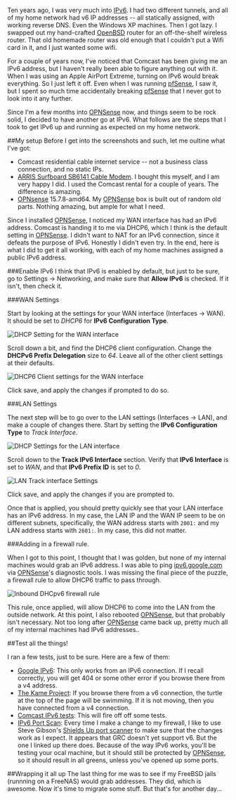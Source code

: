 <!-- 
.. title: Setting up IPv6 with OPNSense and Comcast
.. slug: setting-up-ipv6-with-opnsense-and-comcast
.. date: 2015-08-19 19:45:48 UTC-05:00
.. tags: IPv6, OPNSense, networking
.. category: Technology
.. link: 
.. description:
.. type: text
-->

Ten years ago, I was very much into [IPv6](https://en.wikipedia.org/wiki/IPv6). I had two different tunnels, and all of my home network had v6 IP addresses -- all statically assigned, with working reverse DNS. Even the Windows XP machines. Then I got lazy. I swapped out my hand-crafted [OpenBSD](https://openbsd.org) router for an off-the-shelf wireless router. That old homemade router was old enough that I couldn't put a Wifi card in it, and I just wanted some wifi.

For a couple of years now, I've noticed that Comcast has been giving me an IPv6 address, but I haven't really been able to figure anything out with it. When I was using an Apple AirPort Extreme,  turning on IPv6 would break everything. So I just left it off. Even when I was running [pfSense](https://pfsense.org), I saw it, but I spent so much time accidentally breaking [pfSense](https://pfsense.org) that I never got to look into it any further.

Since I'm a few months into [OPNSense](https://opnsense.org) now, and things seem to be rock solid, I decided to have another go at IPv6. What follows are the steps that I took to get IPv6 up and running as expected on my home network.

<!-- TEASER_END -->

##My setup
Before I get into the screenshots and such, let me oultine what I've got:

   * Comcast residential cable internet service -- not a business class connection, and no static IPs.
   * [ARRIS Surfboard SB6141 Cable Modem](http://www.amazon.com/ARRIS-SURFboard-SB6141-DOCSIS-Cable/dp/B00AJHDZSI/ref=sr_1_1?s=pc&ie=UTF8&qid=1440032565&sr=1-1&keywords=sb6141).  I bought this myself, and I am very happy I did. I used the Comcast rental for a couple of years. The difference is amazing.
   * [OPNsense](https://opnsense.org) 15.7.8-amd64. My [OPNSense](https://opnsense.org) box is built out of random old parts. Nothing amazing, but ample for what I need.


Since I installed [OPNSense](https://opnsense.org), I noticed my WAN interface has had an IPv6 address. Comcast is handing it to me via DHCP6, which I think is the default setting in [OPNSense](https://opnsense.org). I didn't want to NAT for an IPv6 connection, since it defeats the purpose of IPv6. Honestly I didn't even try. In the end, here is what I did to get it all working, with each of my home machines assigned a public IPv6 address.

###Enable IPv6
I think that IPv6 is enabled by default, but just to be sure, go to Settings -> Networking, and make sure that **Allow IPv6** is checked. If it isn't, then check it.

###WAN Settings

Start by looking at the settings for your WAN interface (Interfaces -> WAN). It should be set to *DHCP6* for **IPv6 Configuration Type**.

![DHCP Setting for the WAN interface](../../images/WAN_DHCP_Settings.png)

Scroll down a bit, and find the DHCP6 client configuration. Change the **DHCPv6 Prefix Delegation** size to *64*. Leave all of the other client settings at their defaults.

![DHCP6 Client settings for the WAN interface](../../images/DHCP6_Client_Settings.png)

Click save, and apply the changes if prompted to do so.

###LAN Settings

The next step will be to go over to the LAN settings (Interfaces -> LAN), and make a couple of changes there. Start by setting the **IPv6 Configuration Type** to *Track Interface*.

![DHCP Settings for the LAN interface](../../images/LAN_DHCP_Settings.png)

Scroll down to the **Track IPv6 Interface** section. Verify that **IPv6 Interface** is set to *WAN*, and that **IPv6 Prefix ID** is set to *0*.

![LAN Track interface Settings](../../images/LAN_TrackInterface_Settings.png)

Click save, and apply the changes if you are prompted to.

Once that is applied, you should pretty quickly see that your LAN interface has an IPv6 address. In my case, the LAN IP and the WAN IP seem to be on different subnets, specifically, the WAN address starts with `2001:` and my LAN address starts with `2601:`. In my case, this did not matter.

###Adding in a firewall rule.

When I got to this point, I thought that I was golden, but none of my internal machines would grab an IPv6 address. I was able to ping [ipv6.google.com](http://ipv6.google.com) via [OPNSense](https://opnsense.org)'s diagnostic tools. I was missing the final piece of the puzzle, a firewall rule to allow DHCP6 traffic to pass through.

![Inbound DHCpv6 firewall rule](../../images/DHCP6_IB_Rule.png)

This rule, once applied, will allow DHCP6 to come into the LAN from the outside network.  At this point, I also rebooted [OPNSense](https://opnsense.org), but that probably isn't necessary. Not too long after [OPNSense](https://opnsense.org) came back up, pretty much all of my internal machines had IPv6 addresses..

##Test all the things!

I ran a few tests, just to be sure. Here are a few of them:

  * [Google IPv6](http://ipv6.google.com): This only works from an IPv6 connection. If I recall correctly, you will get 404 or some other error if you browse there from a v4 address.
  * [The Kame Project](http://www.kame.net): If you browse there from a v6 connection, the turtle at the top of the page will be swimming. If it is not moving, then you have connected from a v4 connection.
  * [Comcast IPv6 tests](http://test-ipv6.comcast.net/): This will fire off off some tests. 
  * [IPv6 Port Scan](http://ipv6.chappell-family.com/ipv6tcptest/): Every time I make a change to my firewall, I like to use Steve Gibson's [Shields Up port scanner](https://www.grc.com/x/ne.dll?bh0bkyd2) to make sure that the changes work as I expect. It appears that GRC doesn't yet support v6. But the one I linked up there does. Because of the way IPv6 works, you'll be testing your ocal machine, but it should still be protected by [OPNSense](https://opnsense.org), so it should result in all greens, unless you've opened up some ports.

##Wrapping it all up
The last thing for me was to see if my FreeBSD jails (runnning on a FreeNAS) would grab addresses. They did, which is awesome. Now it's time to migrate some stuff. But that's for another day...